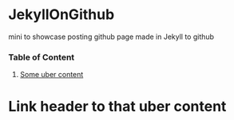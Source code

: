 # JekyllOnGithub
mini to showcase posting github page made in Jekyll to github

### Table of Content

1. [Some uber content](https://github.com/Ankhtepot/JekyllOnGithub)

# Link header to that uber content
